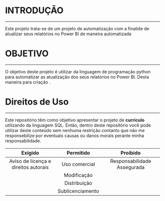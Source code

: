 #  INTRODUÇÃO
***
 Este projeto trata-se de um projeto de automatização com a finalide de atualizar seus relatórios no Power BI de maneira automatizada

 # OBJETIVO
 ***
O objetivo deste projeto é utilizar da linguagem de programação python para automatizar as atualização dos seus relatórios no Power BI. Desta maneira para criação
.

 # Direitos de Uso
***
Este repositório têm como objetivo apresentar o projeto de **currículo** utilizando da linguagem SQL. Então, dentro deste repositório você pode utilizar deste conteúdo sem nenhuma restrição contanto que não me responsebilize por eventuais causas ou danos morais perante minha responsabilidade.	

Exigido | Permitido | Proibido
:---: | :---: | :---:
Aviso de licença e direitos autorais | Uso comercial | Responsabilidade Assegurada
 || Modificação ||	
 || Distribuição ||	
 || Sublicenciamento || 	


